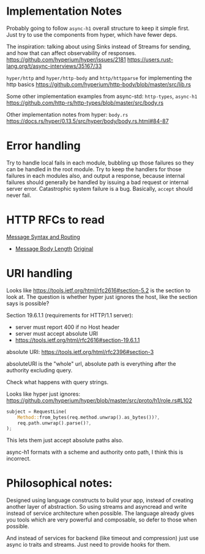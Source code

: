 # Implementation Notes
Probably going to follow `async-h1` overall structure to keep it simple first. Just try to use the components from hyper, which have fewer deps.

The inspiration: talking about using Sinks instead of Streams for sending, and how that can affect observability of responses.
https://github.com/hyperium/hyper/issues/2181
https://users.rust-lang.org/t/async-interviews/35167/33

`hyper/http` and `hyper/http-body` and `http/httpparse` for implementing the http basics
https://github.com/hyperium/http-body/blob/master/src/lib.rs

Some other implementation examples from async-std: `http-types`, `async-h1`
https://github.com/http-rs/http-types/blob/master/src/body.rs

Other implementation notes from hyper: `body.rs`
https://docs.rs/hyper/0.13.5/src/hyper/body/body.rs.html#84-87

# Error handling
Try to handle local fails in each module, bubbling up those failures so they can be handled in the root module. Try to keep the handlers for those failures in each modules also, and output a response, because internal failures should generally be handled by issuing a bad request or internal server error. Catastrophic system failure is a bug. Basically, `accept` should never fail.

# HTTP RFCs to read
[Message Syntax and Routing](https://tools.ietf.org/html/rfc7230)
- [Message Body Length](https://tools.ietf.org/html/rfc7230#section-3.3.3)
[Original](https://tools.ietf.org/html/rfc2616)

# URI handling
Looks like https://tools.ietf.org/html/rfc2616#section-5.2 is the section to look at. The question is whether hyper just ignores the host, like the section says is possible?

Section 19.6.1.1 (requirements for HTTP/1.1 server):

- server must report 400 if no Host header
- server must accept absolute URI
- https://tools.ietf.org/html/rfc2616#section-19.6.1.1

absolute URI: https://tools.ietf.org/html/rfc2396#section-3

absoluteURI is the "whole" url, absolute path is everything after the authority excluding query.

Check what happens with query strings.

Looks like hyper just ignores: https://github.com/hyperium/hyper/blob/master/src/proto/h1/role.rs#L102

```rust
subject = RequestLine(
    Method::from_bytes(req.method.unwrap().as_bytes())?,
    req.path.unwrap().parse()?,
);
```

This lets them just accept absolute paths also.

async-h1 formats with a scheme and authority onto path, I think this is incorrect.

# Philosophical notes:

Designed using language constructs to build your app, instead of creating another layer of abstraction. So using streams and asyncread and write instead of service architecture when possible. The language already gives you tools which are very powerful and composable, so defer to those when possible.

And instead of services for backend (like timeout and compression) just use async io traits and streams. Just need to provide hooks for them.
